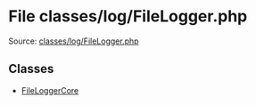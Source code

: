 File classes/log/FileLogger.php
=========

Source: [classes/log/FileLogger.php](https://github.com/PrestaShop/PrestaShop/blob/1.5.1.0/classes/log/FileLogger.php)


Classes
-------

* [FileLoggerCore](class.FileLoggerCore.md)

